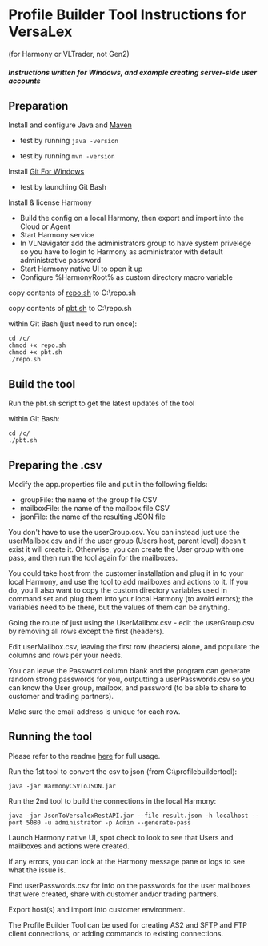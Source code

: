 # Profile Builder Tool Instructions for VersaLex 
(for Harmony or VLTrader, not Gen2)

##### Instructions written for Windows, and example creating server-side user accounts

## Preparation

Install and configure Java and [Maven](https://howtodoinjava.com/maven/how-to-install-maven-on-windows/)

- test by running `java -version`

- test by running `mvn -version`

Install [Git For Windows](https://www.atlassian.com/git/tutorials/install-git#windows)

- test by launching Git Bash

Install & license Harmony

- Build the config on a local Harmony, then export and import into the Cloud or Agent
- Start Harmony service
- In VLNavigator add the administrators group to have system privelege so you have to login to Harmony as administrator with default administrative password
- Start Harmony native UI to open it up
- Configure %HarmonyRoot% as custom directory macro variable

copy contents of [repo.sh](repo.sh) to C:\repo.sh

copy contents of [pbt.sh](pbt.sh) to C:\repo.sh

within Git Bash (just need to run once):
```
cd /c/
chmod +x repo.sh
chmod +x pbt.sh
./repo.sh
```

## Build the tool

Run the pbt.sh script to get the latest updates of the tool

within Git Bash:
```
cd /c/
./pbt.sh
```


## Preparing the .csv

Modify the app.properties file and put in the following fields:
- groupFile: the name of the group file CSV
- mailboxFile: the name of the mailbox file CSV
- jsonFile: the name of the resulting JSON file

You don't have to use the userGroup.csv. You can instead just use the userMailbox.csv and if the user group (Users host, parent level) doesn't exist it will create it. Otherwise, you can create the User group with one pass, and then run the tool again for the mailboxes.

You could take host from the customer installation and plug it in to your local Harmony, and use the tool to add mailboxes and actions to it. If you do, you'll also want to copy the custom directory variables used in command set and plug them into your local Harmony (to avoid errors); the variables need to be there, but the values of them can be anything.

Going the route of just using the UserMailbox.csv - edit the userGroup.csv by removing all rows except the first (headers).

Edit userMailbox.csv, leaving the first row (headers) alone, and populate the columns and rows per your needs.

You can leave the Password column blank and the program can generate random strong passwords for you, outputting a userPasswords.csv so you can know the User group, mailbox, and password (to be able to share to customer and trading partners).

Make sure the email address is unique for each row.

## Running the tool

Please refer to the readme [here](../README.md) for full usage.

Run the 1st tool to convert the csv to json (from C:\profilebuildertool\):

`java -jar HarmonyCSVToJSON.jar`

Run the 2nd tool to build the connections in the local Harmony:

`java -jar JsonToVersalexRestAPI.jar --file result.json -h localhost --port 5080 -u administrator -p Admin --generate-pass`

Launch Harmony native UI, spot check to look to see that Users and mailboxes and actions were created.

If any errors, you can look at the Harmony message pane or logs to see what the issue is.

Find userPasswords.csv for info on the passwords for the user mailboxes that were created, share with customer and/or trading partners.

Export host(s) and import into customer environment.

The Profile Builder Tool can be used for creating AS2 and SFTP and FTP client connections, or adding commands to existing connections.
